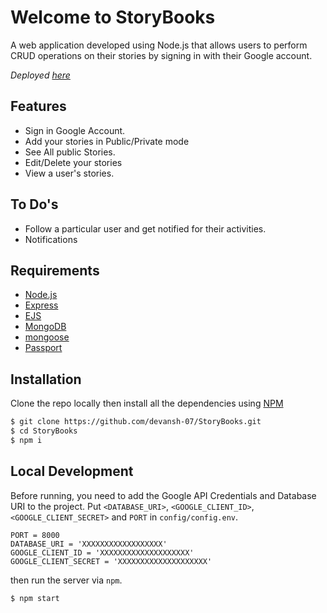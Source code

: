 # Welcome to StoryBooks
A web application developed using Node.js that allows users to perform CRUD operations on their stories by signing in with their Google account.

_Deployed_ [_here_](https://storybooks-dev.herokuapp.com/)

## Features

- Sign in Google Account.
- Add your stories in Public/Private mode
- See All public Stories.
- Edit/Delete your stories
- View a user's stories.

## To Do's

- Follow a particular user and get notified for their activities.
- Notifications

## Requirements

- [Node.js](https://nodejs.org)
- [Express](https://npmjs.org/package/express)
- [EJS](https://npmjs.org/package/ejs)
- [MongoDB](http://mongodb.org)
- [mongoose](https://npmjs.org/package/mongoose)
- [Passport](https://www.npmjs.com/package/passport)

## Installation

Clone the repo locally then install all the dependencies using [NPM](https://npmjs.org/)

```bash
$ git clone https://github.com/devansh-07/StoryBooks.git
$ cd StoryBooks
$ npm i
```


## Local Development

Before running, you need to add the Google API Credentials and Database URI to the project. Put `<DATABASE_URI>`, `<GOOGLE_CLIENT_ID>`, `<GOOGLE_CLIENT_SECRET>` and `PORT` in `config/config.env`. 

```
PORT = 8000
DATABASE_URI = 'XXXXXXXXXXXXXXXXXX'
GOOGLE_CLIENT_ID = 'XXXXXXXXXXXXXXXXXXXX'
GOOGLE_CLIENT_SECRET = 'XXXXXXXXXXXXXXXXXXXX'
```

then run the server via `npm`.

```bash
$ npm start
```
